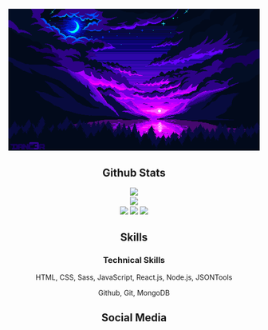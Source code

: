 <p align = "center">
  <img src="https://github.com/ChristopherBenton145/ChristopherBenton145/blob/main/images/github-background.gif" />
</p>

<h2 align="center">Github Stats</h2>
<p align="center">
  <img  src = "https://github-readme-stats.vercel.app/api?username=ChristopherBenton145&show_icons=true&theme=radical&line_height=25">
  <br />
  <img  src="https://github-readme-streak-stats.herokuapp.com/?user=ChristopherBenton145&show_icons=true&locale=en&layout=compact&theme=radical&line_height=0" />
  </br />
  <img src="https://badges.pufler.dev/visits/ChristopherBenton145/ChristopherBenton145"/>
  <img src="https://badges.pufler.dev/repos/ChristopherBenton145"/>
  <img src="https://badges.pufler.dev/commits/monthly/ChristopherBenton145" />
</p>

<h2 align="center">Skills</h2>
<p align = "center">
  <h3 align="center">Technical Skills</h3>
  <p align="center">HTML, CSS, Sass, JavaScript, React.js, Node.js, JSON</p?
  <h3 align="center">Tools</h3>
  <p align="center">Github, Git, MongoDB</p>
</p>

<h2 align="center">Social Media</h2>
<p align = "center">
  
</p>
